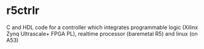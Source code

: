 # r5ctrlr
C and HDL code for a controller which integrates programmable logic (Xilinx Zynq Ultrascale+ FPGA PL), realtime processor (baremetal R5) and linux (on A53)
